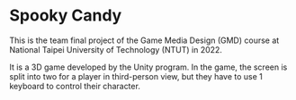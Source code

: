 <H1>Spooky Candy</H1>
<p>This is the team final project of the Game Media Design (GMD) course at National Taipei University of Technology (NTUT) in 2022.</p>
<p>It is a 3D game developed by the Unity program. In the game, the screen is split into two for a player in third-person view, but they have to use 1 keyboard to control their character.</p>
